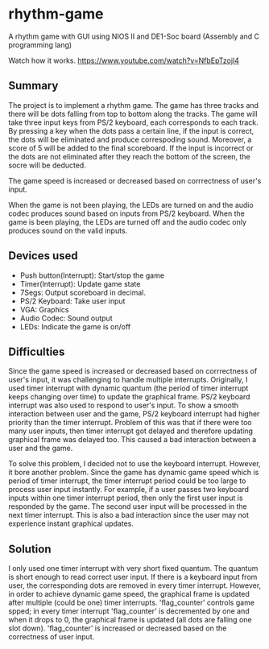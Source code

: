 # rhythm-game
A rhythm game with GUI using NIOS II and DE1-Soc board (Assembly and C programming lang)

Watch how it works. https://www.youtube.com/watch?v=NfbEpTzojl4



## Summary
The project is to implement a rhythm game. The game has three tracks and there will be dots falling
from top to bottom along the tracks. The game will take three input keys from PS/2 keyboard, each 
corresponds to each track. By pressing a key when the dots pass a certain line, if the input is correct,
the dots will be eliminated and produce correspoding sound. Moreover, a score of 5 will be added to the 
final scoreboard. If the input is incorrect or the dots are not eliminated after they reach the bottom 
of the screen, the socre will be deducted.

The game speed is increased or decreased based on corrrectness of user's input. 

When the game is not been playing, the LEDs are turned on and the audio codec produces sound based on
inputs from PS/2 keyboard. When the game is been playing, the LEDs are turned off and the audio codec
only produces sound on the valid inputs.



## Devices used
* Push button(Interrupt): Start/stop the game
* Timer(Interrupt): Update game state
* 7Segs: Output scoreboard in decimal.
* PS/2 Keyboard: Take user input
* VGA: Graphics
* Audio Codec: Sound output
* LEDs: Indicate the game is on/off 



## Difficulties
Since the game speed is increased or decreased based on corrrectness of user's input, it was challenging
to handle multiple interrupts. Originally, I used timer interrupt with dynamic quantum (the period of timer 
interrupt keeps changing over time) to update the graphical frame. PS/2 keyboard interrupt was also used to 
respond to user's input. To show a smooth interaction between user and the game, PS/2 keyboard interrupt had 
higher priority than the timer interrupt. Problem of this was that if there were too many user inputs, then 
timer interrupt got delayed and therefore updating graphical frame was delayed too. This caused a bad interaction 
between a user and the game.

To solve this problem, I decided not to use the keyboard interrupt. However, it bore another problem.
Since the game has dynamic game speed which is period of timer interrupt, the timer interrupt period 
could be too large to process user input instantly. For example, if a user passes two keyboard inputs
 within one timer interrupt period, then only the first user input is responded by 
the game. The second user input will be processed in the next timer interrupt. This is also a bad 
interaction since the user may not experience instant graphical updates.


## Solution
I only used one timer interrupt with very short fixed quantum. The quantum is short enough to read correct user input.
If there is a keyboard input from user, the corresponding dots are removed in every timer interrupt.
However, in order to achieve dynamic game speed, the graphical frame is updated after multiple (could be 
one) timer interrupts. 'flag_counter' controls game spped; in every timer interrupt 'flag_counter' is 
decremented by one and when it drops to 0, the graphical frame is updated (all dots are falling one slot
down). 'flag_counter' is increased or decreased based on the correctness of user input.
